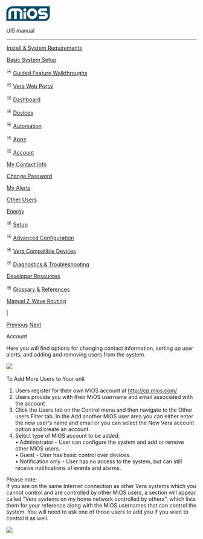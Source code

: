 ![](skins/mios/images/logo.png)

UI5 manual

  
---  
  
![](images/spacer.gif)[Install & System
Requirements](index.html#!docs5/installation_and_system_requirements_en_3pro_all.md)

![](images/spacer.gif)[Basic System Setup ](index.html#!docs5/getting_started_en_3pro_all.md)

![](skins/mios/images/plus.gif)[Guided Feature Walkthroughs
](features_en_3pro_all.html)

![](skins/mios/images/minus.gif)[Vera Web Portal](index.html#!docs5/web_portal_en_3pro_all.md)

![](skins/mios/images/plus.gif)[Dashboard](index.html#!docs5/dashboard_en_3pro_all.md)

![](skins/mios/images/plus.gif)[Devices](index.html#!docs5/devices_en_3pro_all.md)

![](skins/mios/images/plus.gif)[Automation](index.html#!docs5/automation_en_3pro_all.md)

![](skins/mios/images/plus.gif)[Apps](index.html#!docs5/apps_en_3pro_all.md)

![](skins/mios/images/minus.gif)[Account](index.html#!docs5/account_en_3pro_all.md)

![](images/spacer.gif)[My Contact Info](index.html#!docs5/my_contact_info_en_3pro_all.md)

![](images/spacer.gif)[Change Password](index.html#!docs5/change_password_en_3pro_all.md)

![](images/spacer.gif)[My Alerts](index.html#!docs5/my_alerts_en_3pro_all.md)

![](images/spacer.gif)[Other Users](index.html#!docs5/other_users_en_3pro_all.md)

![](images/spacer.gif)[Energy](index.html#!docs5/energy_en_3pro_all.md)

![](skins/mios/images/plus.gif)[Setup](index.html#!docs5/setup_en_3pro_all.md)

![](skins/mios/images/plus.gif)[Advanced
Configuration](index.html#!docs5/advanced_configuration_en_3pro_all.md)

![](skins/mios/images/plus.gif)[Vera Compatible
Devices](index.html#!docs5/supported_hardware_en_3pro_all.md)

![](skins/mios/images/plus.gif)[Diagnostics &
Troubleshooting](index.html#!docs5/troubleshooting_en_3pro_all.md)

![](images/spacer.gif)[Developer Resources](index.html#!docs5/developers_en_3pro_all.md)

![](skins/mios/images/plus.gif)[Glossary &
References](index.html#!docs5/reference_en_3pro_all.md)

![](images/spacer.gif)[Manual Z-Wave Routing](index.html#!docs5/ManualRoute_en_3pro_all.md)

|

[Previous](index.html#!docs5/apps_en_3pro_all.html) [Next](my_contact_info_en_3pro_all.md)

Account

  
Here you will find options for changing contact information, setting up user
alerts, and adding and removing users from the system.  
  
![](/images/mios/my_contact_info.png)  
  
To Add More Users to Your unit  
  
1. Users register for their own MiOS account at <http://cp.mios.com/>  
2. Users provide you with their MiOS username and email associated with the account  
3. Click the Users tab on the Control menu and then navigate to the Other users Filter tab. In the Add another MiOS user area you can either enter  the new user's name and email or you can select the New Vera account option and create an account.  
4. Select type of MiOS account to be added:  
• Administrator - User can configure the system and add or remove other MiOS
users.  
• Guest \- User has basic control over devices.  
• Notification only \- User has no access to the system, but can still receive
notifications of events and alarms.  
  
Please note:  
If you are on the same Internet connection as other Vera systems which you
cannot control and are controlled by other MiOS users, a section will appear
called "Vera systems on my home network controlled by others", which lists
them for your reference along with the MiOS usernames that can control the
system.  You will need to ask one of those users to add you if you want to
control it as well.  
  
![](/images/mios/other_users.png)

  

